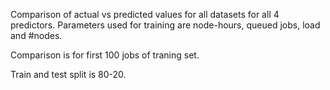 
Comparison of actual vs predicted values for all datasets for all 4 predictors. Parameters used for training are node-hours, queued jobs, load and #nodes.

Comparison is for first 100 jobs of traning set.

Train and test split is 80-20.
